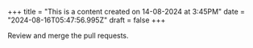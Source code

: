 +++
title = "This is a content created on 14-08-2024 at 3:45PM"
date = "2024-08-16T05:47:56.995Z"
draft = false
+++

  Review and merge the pull requests.
        